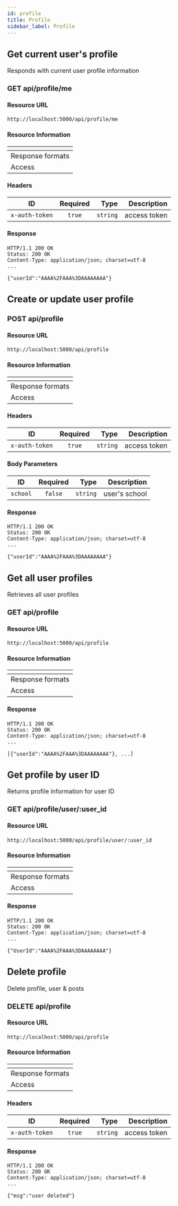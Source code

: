```yaml
---
id: profile
title: Profile 
sidebar_label: Profile
---
```


## Get current user's profile

Responds with current user profile information

### GET api/profile/me

#### Resource URL

```
http://localhost:5000/api/profile/me
```

#### Resource Information

| []()             |
| ---------------- |
| Response formats | JSON |
| Access           | Private |

#### Headers

| ID             | Required |     Type |  Description |
| -------------- | :------: | -------: | -----------: |
| `x-auth-token` |  `true`  | `string` | access token |

#### Response

    HTTP/1.1 200 OK
    Status: 200 OK
    Content-Type: application/json; charset=utf-8
    ...

    {"userId":"AAAA%2FAAA%3DAAAAAAAA"}

## Create or update user profile

### POST api/profile

#### Resource URL

```
http://localhost:5000/api/profile
```

#### Resource Information

| []()             |
| ---------------- |
| Response formats | JSON |
| Access           | Private |

#### Headers

| ID             | Required |     Type |  Description |
| -------------- | :------: | -------: | -----------: |
| `x-auth-token` |  `true`  | `string` | access token |

#### Body Parameters

| ID       | Required |     Type |   Description |
| -------- | :------: | -------: | ------------: |
| `school` | `false`  | `string` | user's school |

#### Response

    HTTP/1.1 200 OK
    Status: 200 OK
    Content-Type: application/json; charset=utf-8
    ...

    {"userId":"AAAA%2FAAA%3DAAAAAAAA"}

## Get all user profiles

Retrieves all user profiles

### GET api/profile

#### Resource URL

```
http://localhost:5000/api/profile
```

#### Resource Information

| []()             |
| ---------------- |
| Response formats | JSON |
| Access           | Public |

#### Response

    HTTP/1.1 200 OK
    Status: 200 OK
    Content-Type: application/json; charset=utf-8
    ...

    [{"userId":"AAAA%2FAAA%3DAAAAAAAA"}, ...]

## Get profile by user ID

Returns profile information for user ID

### GET api/profile/user/:user_id

#### Resource URL

```
http://localhost:5000/api/profile/user/:user_id
```

#### Resource Information

| []()             |
| ---------------- |
| Response formats | JSON |
| Access           | Public |

#### Response

    HTTP/1.1 200 OK
    Status: 200 OK
    Content-Type: application/json; charset=utf-8
    ...

    {"UserId":"AAAA%2FAAA%3DAAAAAAAA"}

## Delete profile

Delete profile, user & posts

### DELETE api/profile

#### Resource URL

```
http://localhost:5000/api/profile
```

#### Resource Information

| []()             |
| ---------------- |
| Response formats | JSON |
| Access           | Private |

#### Headers

| ID             | Required |     Type |  Description |
| -------------- | :------: | -------: | -----------: |
| `x-auth-token` |  `true`  | `string` | access token |

#### Response

    HTTP/1.1 200 OK
    Status: 200 OK
    Content-Type: application/json; charset=utf-8
    ...

    {"msg":"user deleted"}
